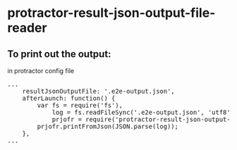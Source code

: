 # protractor-result-json-output-file-reader

## To print out the output:

in protractor config file
<pre>
...
    resultJsonOutputFile: '.e2e-output.json',
    afterLaunch: function() {
        var fs = require('fs'),
            log = fs.readFileSync('.e2e-output.json', 'utf8'),
            prjofr = require('protractor-result-json-output-file-reader');
        prjofr.printFromJson(JSON.parse(log));
    },
...
</pre>
